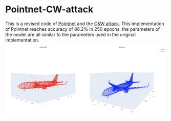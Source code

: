 # Pointnet-CW-attack
This is a revised code of <a href="https://arxiv.org/abs/1612.00593">Pointnet</a> and the <a href = "https://arxiv.org/abs/1608.04644">C&W attack</a>. This implementation of Pointnet reaches accuracy of 88.2% in 250 epochs. the parameters of the model are all similar to the parameters used in the original implementation.
<img src="attack_sample.jpg"/>
